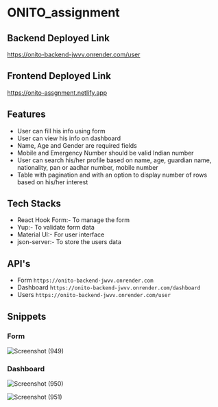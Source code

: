 # ONITO_assignment

## Backend Deployed Link

https://onito-backend-jwvv.onrender.com/user

## Frontend Deployed Link

https://onito-assgnment.netlify.app

## Features

- User can fill his info using form
- User can view his info on dashboard
- Name, Age and Gender are required fields
- Mobile and Emergency Number should be valid Indian number
- User can search his/her profile based on name, age, guardian name, nationality, pan or aadhar number, mobile number
- Table with pagination and with an option to display number of rows based on his/her interest

## Tech Stacks

- React Hook Form:- To manage the form
- Yup:- To validate form data
- Material UI:- For user interface
- json-server:- To store the users data

## API's

- Form `https://onito-backend-jwvv.onrender.com`
- Dashboard `https://onito-backend-jwvv.onrender.com/dashboard`
- Users `https://onito-backend-jwvv.onrender.com/user`

## Snippets

### Form
![Screenshot (949)](https://user-images.githubusercontent.com/69896733/236214116-dc98f89b-b141-4c5c-9703-22b43fc8216b.png)

### Dashboard
![Screenshot (950)](https://user-images.githubusercontent.com/69896733/236214192-03814520-5b5d-41ac-98e3-15807686af45.png)

![Screenshot (951)](https://user-images.githubusercontent.com/69896733/236214217-c4c7d31b-0dd9-4adf-9686-34404f41cd3e.png)

